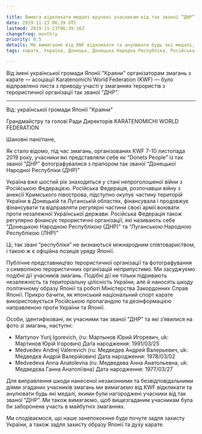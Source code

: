 ```yaml
---

title: Вимога відкликати медалі вручені учасникам від так званої “ДНР”
date: 2019-11-23 06:39 UTC
lastmod: 2019-11-23T06:39:16Z
changefreq: monthly
priority: 0.5
details: Ми вимагаємо від KWF відкликати та анулювати будь які медалі, якими були нагороджені учасники від так званої “ДНР”.
tags: карате, Україна, Донецьк, Донецька Народна Республіка, Російська Федерація, Крим

---
```


Від імені української громади Японії "Краяни" організаторам змагань з карате — асоціації Karatenomichi World Federation (KWF) — було відправлено листа з приводу участі у змаганнях терористів з терористичної організації так званої "ДНР".

<hr />
Від: української громади Японії "Краяни"

Грандмайстру та голові Ради Директорів KARATENOMICHI WORLD FEDERATION

Шановні пані/пане,

Як стало відомо, під час змагань, організованих KWF 7-10 листопада 2019 року, учасники які представляли себе як “Donets People” із так званої “ДНР” фотографувалися з прапором так званої “Донецької Народної Республіки (ДНР)”

Україна вже шостий рік знаходиться у стані непроголошеної війни з Російською Федерацією. Російська Федерація, розпочавши війну з анексії Кримського півострова, підступно окупує частину територій України в Донецькій та Луганській областях, фінансувала і продовжує фінансувати та відправляти регулярні частини своєї армії воювати проти незалежної Української держави. Російська Федерація також регулярно фінансує терористичні організації, які називають себе “Донецькою Народною Республікою (ДНР)” та “Луганською Народною Республікою (ЛНР)”


Ці, так звані “республіки” не визнаються міжнародним співтовариством, і такою ж є офіційна позиція уряду Японії.

Публічне представництво терористичної організації та фотографування з символікою терористичних організацій неприпустимо. Ми засуджуємо подібні дії учасників змагань. Подібні дії не тільки підривають незалежність та територіальну цілісність України, але й наносять шкоду політичному образу Японії та роботі Міністерства Закордонних Справ Японії.  Прикро бачити, як японський національний спорт карате використовується Російською пропагандою та дезінформацією направленою проти України та Японії.

Особи, ідентифіковані, як учасними так званої “ДНР” та які з’явилися на фото зі змагань, наступні:

- Martynov Yurij Igorevich, (ru: Мартынов Юрий Игоревич, uk: Мартинов Юрій Ігорович) Дата народження: 1991/03/25
- Medvedev Andrej Valerevich (ru: Медведев Андрей Валерьевич, uk: Медведєв Андрій Валерійович) Дата народження: 1978/03/02
- Medvedeva Anna Anatolevna (ru: Медведева Анна Анатольевна, uk: Медведєва Ганна Анатоліївна) Дата народження: 1977/03/27

Для виправлення шкоди нанесеної незаконними та безвідповідальними діями згаданих учасників змагань ми вимагаємо від KWF відкликати та анулювати будь які медалі, якими були нагороджені учасники від так званої “ДНР”. Ми також вимагаємо, щоб вищезгаданим учасникам була би заборонена участь в майбутніх змаганнях.

Ми сподіваємося, що наше занепокоєння буде почуте задля захисту України, а також задля захисту образу Японії та духу карате.
